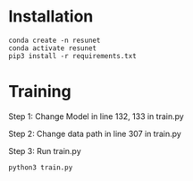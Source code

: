 # Installation

```
conda create -n resunet 
conda activate resunet
pip3 install -r requirements.txt
```

# Training

Step 1: Change Model in line 132, 133 in train.py

Step 2: Change data path in line 307 in train.py

Step 3: Run train.py

```
python3 train.py 
```

